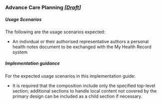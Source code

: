 ### Advance Care Planning *[[Draft](http://hl7.org/fhir/stu3/valueset-publication-status.html)]*

##### **Usage Scenarios**
The following are the usage scenarios expected:

* An individual or their authorised representative authors a personal health notes document to be exchanged with the My Health Record system

##### **Implementation guidance**
For the expected usage scenarios in this implementation guide:

* It is required that the composition include only the specified top-level section; additional sections to handle local content not covered by the primary design can be included as a child section if necessary.